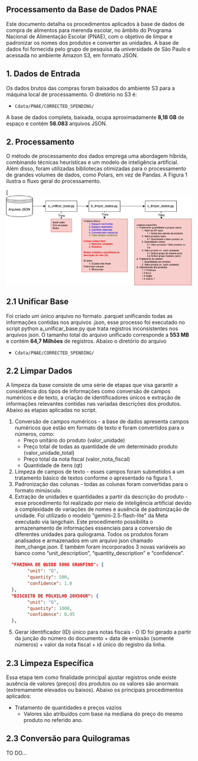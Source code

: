 ## Processamento da Base de Dados PNAE
Este documento detalha os procedimentos aplicados à base de dados de compra de alimentos para merenda escolar, no âmbito do Programa Nacional de Alimentação Escolar (PNAE), com o objetivo de limpar e padronizar os nomes dos produtos e converter as unidades. A base de dados foi fornecida pelo grupo de pesquisa da universidade de São Paulo e acessada no ambiente Amazon S3, em formato JSON.

## 1. Dados de Entrada
Os dados brutos das compras foram baixados do ambiente S3 para a máquina local de processamento. O diretório no S3 é:
- `Cdata/PNAE/CORRECTED_SPENDING/`

A base de dados completa, baixada, ocupa aproximadamente **8,18 GB** de espaço e contém **56.083** arquivos JSON.

## 2. Processamento

O método de processamento dos dados emprega uma abordagem híbrida, combinando técnicas heurísticas e um modelo de inteligência artificial. Além disso, foram utilizadas bibliotecas otimizadas para o processamento de grandes volumes de dados, como Polars, em vez de Pandas. A Figura 1 ilustra o fluxo geral do processamento.

[![Figura 1 - Fluxograma de tratamento dos dados](https://github.com/JailsonS/ics_school_meal/blob/main/docs/images/readme_flow.png)

## 2.1 Unificar Base

Foi criado um único arquivo no formato .parquet unificando todas as informações contidas nos arquivos .json, esse processo foi executado no script python a_unificar_base.py que trata registros inconsistentes nos arquivos json. O tamanho total do arquivo unificado corresponde a **553 MB** e contém **64,7 Milhões** de registros. Abaixo o diretório do arquivo
- `Cdata/PNAE/CORRECTED_SPENDING/`

## 2.2 Limpar Dados
A limpeza da base consiste de uma série de etapas que visa garantir a consistência dos tipos de informações como conversão de campos numéricos e de texto, a criação de identificadores únicos e extração de informações relevantes contidas nas variadas descrições dos produtos. Abaixo as etapas aplicadas no script.

1. Conversão de campos numéricos - a base de dados apresenta campos numéricos que estão em formato de texto e foram convertidos para o números, como:
	- Preço unitário do produto (valor_unidade)
	- Preço total de todas as quantidade de um determinado produto (valor_unidade_total)
	- Preço total da nota fiscal (valor_nota_fiscal)
	- Quantidade de itens (qt)
2. Limpeza de campos de texto - esses campos foram submetidos a um tratamento básico de textos conforme o apresentado na figura 1.
3. Padronização das colunas - todas as colunas foram convertidas para o formato minúsculo.
4. Extração de unidades e quantidades a partir da descrição do produto - esse procedimento foi realizado por meio de inteligência artificial devido à complexidade de variações de nomes e ausência de padronização de unidade. Foi utilizado o modelo "gemini-2.5-flash-lite" da Meta executado via langchain. Este procedimento possibilita o armazenamento de informações essenciais para a conversão de diferentes unidades para quilograma. Todos os produtos foram analisados e armazenados em um arquivo json chamado item_change.json. E também foram incorporados 3 novas variáveis ao banco como “unit_description”, “quantity_description” e “confidence”. 

```json
  "FARINHA DE QUIBE 500G GRANFINO": {
		"unit": "G",
		"quantity": 500,
		"confidence": 1.0
  },
  "BISCOITO DE POLVILHO 20X50GR": {
		"unit": "G",
		"quantity": 1000,
		"confidence": 0.95
  },
```

5. Gerar identificador (ID) único para notas fiscais - O ID foi gerado a partir da junção do número do documento + data de emissão (somente números) + valor da nota fiscal + id único do registro da linha.
   
## 2.3 Limpeza Específica
Essa etapa tem como finalidade principal ajustar registros onde existe ausência de valores (preços) dos produtos ou os valores são anormais (extremamente elevados ou baixos). Abaixo os principais procedimentos aplicados:
- Tratamento de quantidades e preços vazios
	- Valores são atribuídos com base na mediana do preço do mesmo produto no referido ano.

## 2.3 Conversão para Quilogramas
TO DO...
